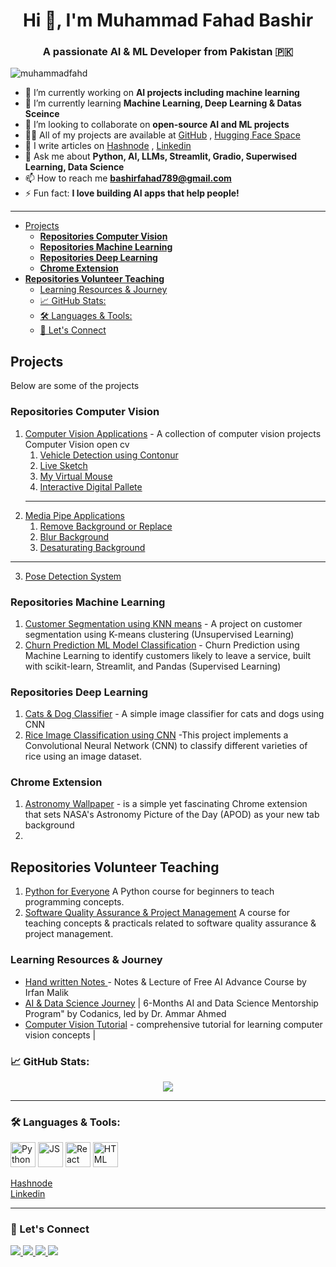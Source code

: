 <h1 align="center">Hi 👋, I'm Muhammad Fahad Bashir</h1>
<h3 align="center">A passionate AI & ML Developer from Pakistan 🇵🇰</h3>
<p align="left"> <img src="https://komarev.com/ghpvc/?username=muhammadfahd&label=Profile%20views&color=0e75b6&style=flat" alt="muhammadfahd" /> </p>

- 🔭 I’m currently working on **AI projects including machine learning**
- 🌱 I’m currently learning **Machine Learning, Deep Learning & Datas Sceince**
- 👯 I’m looking to collaborate on **open-source AI and ML projects**
- 👨‍💻 All of my projects are available at [GitHub](https://github.com/muhammadfahd) , [Hugging Face Space](https://huggingface.co/mfahadkhan)
- 📝 I write articles on [Hashnode](https://mfahadbashir.hashnode.dev/) , [Linkedin](https://www.linkedin.com/in/mfahadbashir/recent-activity/articles/)
- 💬 Ask me about **Python, AI, LLMs, Streamlit, Gradio, Superwised Learning, Data Science**
- 📫 How to reach me **bashirfahad789@gmail.com**
- ⚡ Fun fact: **I love building AI apps that help people!**

---



- [Projects](#projects)
  - [**Repositories Computer Vision**](#repositories-computer-vision)
  - [**Repositories Machine Learning**](#repositories-machine-learning)
  - [**Repositories Deep Learning**](#repositories-deep-learning)
  - [**Chrome Extension**](#chrome-extension)
- [**Repositories Volunteer Teaching**](#repositories-volunteer-teaching)
  - [Learning Resources \& Journey](#learning-resources--journey)
  - [📈 GitHub Stats:](#-github-stats)
  - [🛠️ Languages \& Tools:](#️-languages--tools)
  - [🙌 Let's Connect](#-lets-connect)



## Projects
Below are some of the projects
### **Repositories Computer Vision**
1. [Computer Vision Applications](https://github.com/muhammadfahd/Computer-Vision-Applications) - A collection of computer vision projects Computer Vision open cv
   1. [Vehicle Detection using Contonur](https://github.com/muhammadfahd/Computer-Vision-Applications/tree/main/1-Vehicle%20Detetion%20using%20contour%20concept)
   2. [Live Sketch](https://github.com/muhammadfahd/Computer-Vision-Applications/tree/main/2-Live%20Sketch)
   3. [My Virtual Mouse](https://github.com/muhammadfahd/Computer-Vision-Applications/tree/main/3-My%20Virtual%20Mouse)
   4. [Interactive Digital Pallete](https://github.com/muhammadfahd/Computer-Vision-Applications/tree/main/4-Interactive%20Digital%20pallete)
   ---
2. [Media Pipe Applications](https://github.com/muhammadfahd/medipipe_applications) 
   1. [Remove Background or Replace](https://github.com/muhammadfahd/medipipe_applications/tree/main/1-Background%20remove%20or%20replace)
   2. [Blur Background](https://github.com/muhammadfahd/medipipe_applications/tree/main/2-Blur%20Background)
   3. [Desaturating Background](https://github.com/muhammadfahd/medipipe_applications/tree/main/3-Desaturating%20background)
---
3. [Pose Detection System](https://github.com/muhammadfahd/Pose_Detection_System)



### **Repositories Machine Learning**
1. [Customer Segmentation using KNN means](https://github.com/muhammadfahd/customer_segmentation_using_kmeans) - A project on customer segmentation using K-means clustering (Unsupervised Learning)
2. [Churn Prediction ML Model Classification](https://github.com/muhammadfahd/churn_prediction_ml_model_-classification-) - Churn Prediction using Machine Learning to identify customers likely to leave a service, built with scikit-learn, Streamlit, and Pandas (Supervised Learning)




### **Repositories Deep Learning**
1. [Cats & Dog Classifier](https://github.com/muhammadfahd/cats-and-dogs-classifier) - A simple image classifier for cats and dogs using CNN 
2. [Rice Image Classification using CNN](https://github.com/muhammadfahd/CNN-implementation-using-rice-image) -This project implements a Convolutional Neural Network (CNN) to classify different varieties of rice using an image dataset.


### **Chrome Extension** 
1. [Astronomy Wallpaper](https://github.com/muhammadfahd/astronomy-wallpaper) -  is a simple yet fascinating Chrome extension that sets NASA's Astronomy Picture of the Day (APOD) as your new tab background
2. 


## **Repositories Volunteer Teaching**
1. [Python for Everyone](https://github.com/muhammadfahd/python-for-everyone-course) A Python course for beginners to teach programming concepts.  
2. [Software Quality Assurance & Project Management](https://github.com/muhammadfahd/sqa_and_pm_course_live_classes) A course for teaching concepts & practicals related to software quality assurance & project management.



### Learning Resources & Journey 

* [Hand written Notes ](https://github.com/muhammadfahd/advace_ai_course_notes) - Notes & Lecture of Free AI Advance Course by Irfan Malik 
* [AI & Data Science Journey](https://github.com/muhammadfahd/AI_DataScience_Journey) | 6-Months AI and Data Science Mentorship Program" by Codanics, led by Dr. Ammar Ahmed
* [Computer Vision Tutorial](https://github.com/muhammadfahd/computer_vision_tutorial-mini-application) -  comprehensive tutorial for learning computer vision concepts |

















### 📈 GitHub Stats:
<p align="center">
  <img src="https://github-readme-stats.vercel.app/api?username=muhammadfahd&show_icons=true&theme=radical" />
</p>


---
### 🛠️ Languages & Tools:
<p align="left">
  <img src="https://cdn.jsdelivr.net/gh/devicons/devicon/icons/python/python-original.svg" alt="Python" width="40" height="40"/>
  <img src="https://cdn.jsdelivr.net/gh/devicons/devicon/icons/javascript/javascript-original.svg" alt="JS" width="40" height="40"/>
  <img src="https://cdn.jsdelivr.net/gh/devicons/devicon/icons/react/react-original.svg" alt="React" width="40" height="40"/>
  <img src="https://cdn.jsdelivr.net/gh/devicons/devicon/icons/html5/html5-original.svg" alt="HTML" width="40" height="40"/>
</p>

 [Hashnode](https://mfahadbashir.hashnode.dev/)  
 [Linkedin](https://www.linkedin.com/in/mfahadbashir/recent-activity/articles/)




---
### 🙌 Let's Connect
<p align="left">
  <a href="https://www.linkedin.com/in/mfahadbashir/">
    <img src="https://img.shields.io/badge/LinkedIn-blue?style=for-the-badge&logo=linkedin" />
  </a>
  <a href="mailto:mfahadbashir@gmail.com">
    <img src="https://img.shields.io/badge/Gmail-red?style=for-the-badge&logo=gmail&logoColor=white" />
  </a>
  <a href="https://github.com/muhammadfahd">
    <img src="https://img.shields.io/badge/GitHub-black?style=for-the-badge&logo=github&logoColor=white" />
  </a>
  <a href="https://www.youtube.com/@mfahadbashir45">
    <img src="https://img.shields.io/badge/YouTube-%23FF0000?style=for-the-badge&logo=youtube&logoColor=white" />
  </a>
</p>
